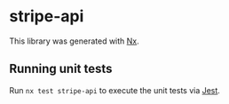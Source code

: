 # stripe-api

This library was generated with [Nx](https://nx.dev).

## Running unit tests

Run `nx test stripe-api` to execute the unit tests via [Jest](https://jestjs.io).

